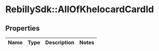 # RebillySdk::AllOfKhelocardCardId

## Properties
Name | Type | Description | Notes
------------ | ------------- | ------------- | -------------

